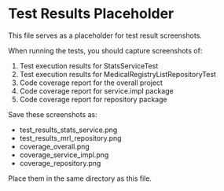 # Test Results Placeholder

This file serves as a placeholder for test result screenshots.

When running the tests, you should capture screenshots of:

1. Test execution results for StatsServiceTest
2. Test execution results for MedicalRegistryListRepositoryTest
3. Code coverage report for the overall project
4. Code coverage report for service.impl package
5. Code coverage report for repository package

Save these screenshots as:
- test_results_stats_service.png
- test_results_mrl_repository.png
- coverage_overall.png
- coverage_service_impl.png
- coverage_repository.png

Place them in the same directory as this file.

